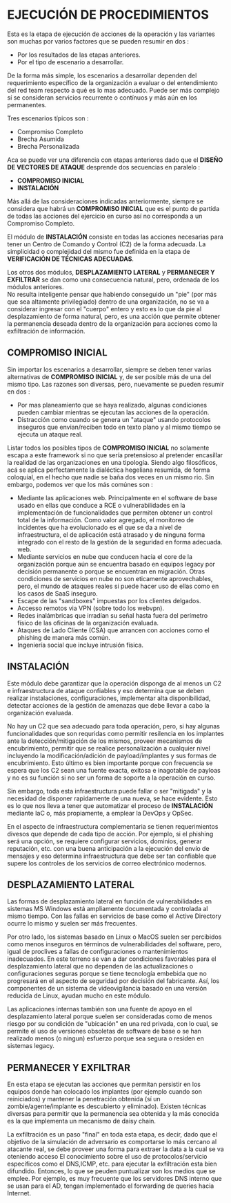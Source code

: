 # EJECUCIÓN DE PROCEDIMIENTOS

Esta es la etapa de ejecución de acciones de la operación y las variantes son muchas por varios factores que se pueden resumir en dos :

- Por los resultados de las etapas anteriores.
- Por el tipo de escenario a desarrollar.  

De la forma más simple, los escenarios a desarrollar dependen del requerimiento específico de la organización a evaluar o del entendimiento del red team respecto a qué es lo mas adecuado.  Puede ser más complejo sí se consideran servicios recurrente o contínuos y más aún en los permanentes.

Tres escenarios típicos son :

- Compromiso Completo
- Brecha Asumida
- Brecha Personalizada

Aca se puede ver una diferencia con etapas anteriores dado que el **DISEÑO DE VECTORES DE ATAQUE** desprende dos secuencias en paralelo :

- **COMPROMISO INICIAL**
- **INSTALACIÓN**

Más allá de las consideraciones indicadas anteriormente, siempre se considera que habrá un **COMPROMISO INICIAL** que es el punto de partida de todas las acciones del ejercicio en curso así no corresponda a un Compromiso Completo.

El módulo de **INSTALACIÓN** consiste en todas las acciones necesarias para tener un Centro de Comando y Control (C2) de la forma adecuada.
La simplicidad o complejidad del mismo fue definida en la etapa de **VERIFICACIÓN DE TÉCNICAS ADECUADAS**.

Los otros dos módulos, **DESPLAZAMIENTO LATERAL** y **PERMANECER Y EXFILTRAR** se dan como una consecuencia natural, pero, ordenada de los módulos anteriores.  
No resulta inteligente pensar que habiendo conseguido un "pie" (por más que sea altamente privilegiado) dentro de una organización, no se va a considerar ingresar con el "cuerpo" entero y esto es lo que da pie al desplazamiento de forma natural, pero, es una acción que permite obtener la permanencia deseada dentro de la organización para acciones como la exfiltración de información.

## COMPROMISO INICIAL

Sin importar los escenarios a desarrollar, siempre se deben tener varias alternativas de **COMPROMISO INICIAL** y, de ser posible más de una del mismo tipo.
Las razones son diversas, pero, nuevamente se pueden resumir en dos :

- Por mas planeamiento que se haya realizado, algunas condiciones pueden cambiar mientras se ejecutan las acciones de la operación.
- Distracción como cuando se genera un "ataque" usando protocolos inseguros que envian/reciben todo en texto plano y al mismo tiempo se ejecuta un ataque real.

Listar todos los posibles tipos de **COMPROMISO INICIAL** no solamente escapa a este framework si no que sería pretensioso al pretender encasillar la realidad de las organizaciones en una tipología.  Siendo algo filosóficos, acá se aplica perfectamente la dialéctica hegeliana resumida, de forma coloquial, en el hecho que nadie se baña dos veces en un mismo rio.
Sin embargo, podemos ver que los más comúnes son :

- Mediante las aplicaciones web.  Principalmente en el software de base usado en ellas que conduce a RCE o vulnerabilidades en la implementación de funcionalidades que permiten obtener un control total de la información. Como valor agregado, el monitoreo de incidentes que ha evolucionado es el que se da a nivel de infraestructura, el de aplicación está atrasado y de ninguna forma integrado con el resto de la gestión de la seguridad en forma adecuada.
web.
- Mediante servicios en nube que conducen hacia el core de la organización porque aún se encuentra basado en equipos legacy por decisión permanente o porque se encuentran en migración.  Otras condiciones de servicios en nube no son eticamente aprovechables, pero, el mundo de ataques reales si puede hacer uso de ellas como en los casos de SaaS inseguro.
- Escape de las "sandboxes" impuestas por los clientes delgados.
- Accesso remotos via VPN (sobre todo los webvpn).
- Redes inalámbricas que irradían su señal hasta fuera del perímetro físico de las oficinas de la organización evaluada.
- Ataques de Lado Cliente (CSA) que arrancen con acciones como el phishing de manera más común.
- Ingeniería social que incluye intrusión física.

## INSTALACIÓN

Este módulo debe garantizar que la operación disponga de al menos un C2 e infraestructura de ataque confiables y eso determina que se deben realizar instalaciones, configuraciones, implementar alta disponibilidad, detectar acciones de la gestión de amenazas que debe llevar a cabo la organización evaluada.

No hay un C2 que sea adecuado para toda operación, pero, si hay algunas funcionalidades que son requridas como permitir resilencia en los implantes ante la detección/mitigación de los mismos, proveer mecanismos de encubrimiento, permitir que se realice personalización a cualquier nivel incluyendo la modificación/adición de payload/implantes y sus formas de encubrimiento.
Esto último es bien importante porque con frecuencia se espera que los C2 sean una fuente exacta, exitosa e inagotable de payloas y no es su función si no ser un forma de soporte a la operación en curso.

Sin embargo, toda esta infraestructura puede fallar o ser "mitigada" y la necesidad de disponer rapidamente de una nueva, se hace evidente.  Esto es lo que nos lleva a tener que automatizar el proceso de **INSTALACIÓN** mediante IaC o, más propiamente, a emplear la DevOps y OpSec.

En el aspecto de infraestructura complementaria se tienen requerimientos divesos que depende de cada tipo de acción.
Por ejemplo, si el phishing será una opción, se requiere configurar servicios, dominios, generar reputación, etc. con una buena anticipación a la ejecución del envío de mensajes y eso determina infraestructura que debe ser tan confiable que supere los controles de los servicios de correo electrónico modernos.

## DESPLAZAMIENTO LATERAL

Las formas de desplazamiento lateral en función de vulnerabilidades en sistemas MS Windows está ampliamente documentada y controlada al mismo tiempo. Con las fallas en servicios de base como el Active Directory ocurre lo mismo y suelen ser más frecuentes.

Por otro lado, los sistemas basado en Linux o MacOS suelen ser percibidos como menos inseguros en términos de vulnerabilidades del software, pero, igual de proclives a fallas de configuraciones o mantenimientos inadecuados.
En este terreno se van a dar condiciones favorables para el desplazamiento lateral que no dependen de las actualizaciones o configuraciones seguras porque se tiene tecnología embebida que no progresará en el aspecto de seguridad por decisión del fabricante.  Así, los componentes de un sistema de videovigilancia basado en una versión reducida de Linux, ayudan mucho en este módulo.

Las aplicaciones internas también son una fuente de apoyo en el desplazamiento lateral porque suelen ser consideradas como de menos riesgo por su condición de "ubicación" en una red privada, con lo cual, se permite el uso de versiones obsoletas de software de base o se han realizado menos (o ningun) esfuerzo porque sea segura o residen en sistemas legacy.

## PERMANECER Y EXFILTRAR

En esta etapa se ejecutan las acciones que permitan persistir en los equipos donde han colocado los implantes (por ejemplo cuando son reiniciados) y mantener la penetración obtenida (sí un zombie/agente/implante es descubierto y eliminado).
Existen técnicas diversas para permitir que la permanencia sea obtenida y la más conocida es la que implementa un mecanismo de daisy chain.

La exfiltración es un paso "final" en toda esta etapa, es decir, dado que el objetivo de la simulación de adversario es comportarse lo más cercano al atacante real, se debe proveer una forma para extraer la data a la cual se va oteniendo acceso
El conocimiento sobre el uso de protocolos/servicio específicos como el DNS,ICMP, etc. para ejecutar la exfiltración esta bien difundido.  Entonces, lo que se peuden puntualizar son los medios que se emplee.  Por ejemplo,  es muy frecuente que los servidores DNS interno que se usan para el AD, tengan implementado el forwarding de queries hacia Internet.
